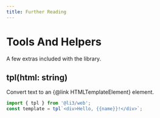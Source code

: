 ```yaml
---
title: Further Reading
---
```


# Tools And Helpers

A few extras included with the library.

## tpl(html: string)

Convert text to an {@link HTMLTemplateElement} element.

```ts
import { tpl } from '@li3/web';
const template = tpl`<div>Hello, {{name}}!</div>`;
```
